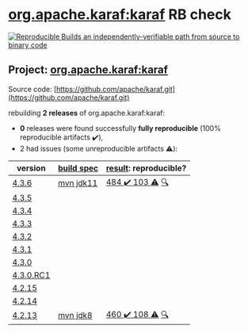 [org.apache.karaf:karaf](https://search.maven.org/artifact/org.apache.karaf/karaf/) RB check
=======

[![Reproducible Builds](https://reproducible-builds.org/images/logos/rb.svg) an independently-verifiable path from source to binary code](https://reproducible-builds.org/)

## Project: [org.apache.karaf:karaf](https://search.maven.org/artifact/org.apache.karaf/karaf/)

Source code: [https://github.com/apache/karaf.git](https://github.com/apache/karaf.git)

rebuilding **2 releases** of org.apache.karaf:karaf:
- **0** releases were found successfully **fully reproducible** (100% reproducible artifacts :heavy_check_mark:),
- 2 had issues (some unreproducible artifacts :warning:):

| version | [build spec](BUILDSPEC.md) | [result](https://reproducible-builds.org/docs/jvm/): reproducible? |
| -- | --------- | ------ |
| [4.3.6](https://search.maven.org/artifact/org.apache.karaf/karaf/4.3.6/pom) | [mvn jdk11](karaf-4.3.6.buildspec) | [484 :heavy_check_mark:  103 :warning:](karaf-4.3.6.buildcompare) [:mag:](karaf-4.3.6.diffoscope) |
| [4.3.5](https://search.maven.org/artifact/org.apache.karaf/karaf/4.3.5/pom) | | |
| [4.3.4](https://search.maven.org/artifact/org.apache.karaf/karaf/4.3.4/pom) | | |
| [4.3.3](https://search.maven.org/artifact/org.apache.karaf/karaf/4.3.3/pom) | | |
| [4.3.2](https://search.maven.org/artifact/org.apache.karaf/karaf/4.3.2/pom) | | |
| [4.3.1](https://search.maven.org/artifact/org.apache.karaf/karaf/4.3.1/pom) | | |
| [4.3.0](https://search.maven.org/artifact/org.apache.karaf/karaf/4.3.0/pom) | | |
| [4.3.0.RC1](https://search.maven.org/artifact/org.apache.karaf/karaf/4.3.0.RC1/pom) | | |
| [4.2.15](https://search.maven.org/artifact/org.apache.karaf/karaf/4.2.15/pom) | | |
| [4.2.14](https://search.maven.org/artifact/org.apache.karaf/karaf/4.2.14/pom) | | |
| [4.2.13](https://search.maven.org/artifact/org.apache.karaf/karaf/4.2.13/pom) | [mvn jdk8](karaf-4.2.13.buildspec) | [460 :heavy_check_mark:  108 :warning:](karaf-4.2.13.buildcompare) [:mag:](karaf-4.2.13.diffoscope) |
